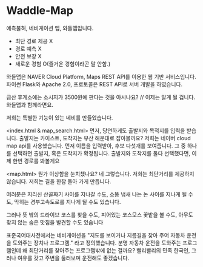 # Waddle-Map

예측불허, 네비게이션 앱, 와들맵입니다.

- 최단 경로 제공 X
- 경로 예측 X
- 안전 보장 X
- 새로운 경험 O(즐거운 경험이라곤 말 안함.)


와들맵은 NAVER Cloud Platform, Maps REST API를 이용한 웹 기반 서비스입니다.
파이썬 Flask와 Apache 2.0, 프로토콜은 REST API로 서버 개발을 하였습니다.

금산 휴게소에는 소시지가 3500원에 판다는 것을 아시나요?
//
이제는 알게 될 겁니다. 와들맵과 함께라면요.

저희는 특별한 기능이 있는 네비를 만들었습니다.

<index.html & map_search.html>
먼저, 당연하게도 출발지와 목적지를 입력을 받습니다.
출발지는 카이스트, 도착지는 부산 해운대로 잡아볼까요?
저희는 네이버 cloud map api를 사용했습니다.
먼저 이름을 입력받아, 후보 다섯개를 보여줍니다.
그 중 하나를 선택하면 출발지, 혹은 도착지가 확정됩니다.
출발지와 도착지를 둘다 선택했다면, 이제 한번 경로를 봐볼게요

<map.html>
뭔가 이상함을 눈치챘나요?
네 그렇습니다.
저희는 최단거리를 제공하지 않습니다.
저희는 길을 한참 돌아 가게 만듭니다.


여러분은 지리신 산골짜기 사이를 지나갈 수도,
소똥 냄새 나는 논 사이를 지나게 될 수도,
막히는 경부고속도로를 지나게 될 수도 있습니다.

그러나 뜻 밖의 드라이브 코스를 찾을 수도,
피어있는 코스모스 꽃밭을 볼 수도,
아무도 찾지 않는 숨은 맛집을 발견할 수도 있습니다

표준국어대사전에서는 네비게이션을
"지도를 보이거나 지름길을 찾아 주어 자동차 운전을 도와주는 장치나 프로그램."
라고 정의했습니다.
분명 자동차 운전을 도와주는 프로그램인데 왜 최단거리를 찾아주는 프로그램밖에 없는 걸까요?
빨리빨리의 민족 한국인, 그러나 여유를 갖고 주변을 둘러보며 운전해도 좋겠습니다.
